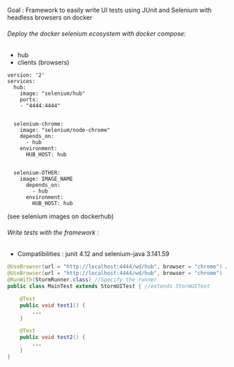 Goal : Framework to easily write UI tests using JUnit and Selenium with headless browsers on docker

###### Deploy the docker selenium ecosystem with docker compose:
- hub
- clients (browsers)
```
version: '2'
services:
  hub:
    image: "selenium/hub"
    ports:
    - "4444:4444"
    
    
  selenium-chrome:
    image: "selenium/node-chrome"
    depends_on:
      - hub
    environment:
      HUB_HOST: hub
      
      
  selenium-OTHER:
    image: IMAGE_NAME
      depends_on:
        - hub
      environment:
        HUB_HOST: hub
```

(see selenium images on dockerhub)

###### Write tests with the framework :
- Compatibilities : junit 4.12 and selenium-java 3.141.59

```java
@UseBrowser(url = "http://localhost:4444/wd/hub", browser = "chrome") //url of the hub
@UseBrowser(url = "http://localhost:4444/wd/hub", browser = "chrome")
@RunWith(StormRunner.class) //Specify the runner
public class MainTest extends StormUITest { //extends StormUITest

    @Test
    public void test1() {
        ...
    }

    @Test
    public void test2() {
        ...
    }
}
```
